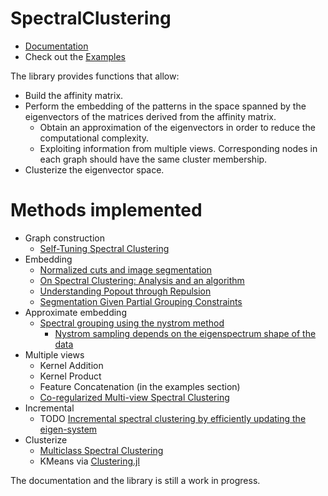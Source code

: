 # SpectralClustering

- [Documentation](https://lucianolorenti.github.io/SpectralClustering.jl/latest)
- Check out the [Examples](https://lucianolorenti.github.io/SpectralClustering.jl/latest/notebooks/Index.html)

The library provides functions that allow:
* Build the affinity matrix.
* Perform the embedding of the patterns in the space spanned by the eigenvectors of the matrices derived from the affinity matrix.
    * Obtain an approximation of the eigenvectors in order to reduce the computational complexity.
    * Exploiting information from multiple views. Corresponding nodes in each graph should have the same cluster membership.
* Clusterize the eigenvector space.

# Methods implemented

* Graph construction
  * [Self-Tuning Spectral Clustering](https://papers.nips.cc/paper/2619-self-tuning-spectral-clustering.pdf)
* Embedding
  * [Normalized cuts and image segmentation](https://people.eecs.berkeley.edu/~malik/papers/SM-ncut.pdf)
  * [On Spectral Clustering: Analysis and an algorithm](https://papers.nips.cc/paper/2092-on-spectral-clustering-analysis-and-an-algorithm.pdf)
  * [Understanding Popout through Repulsion](https://pdfs.semanticscholar.org/019c/099ab01902416a625a9d18a36e61b88f5a3d.pdf)
  * [Segmentation Given Partial Grouping Constraints](http://www.cs.cmu.edu/~xingyu/papers/yu_bias.pdf)
* Approximate embedding
  * [Spectral grouping using the nystrom method](https://people.eecs.berkeley.edu/~malik/papers/FBCM-nystrom.pdf)
     * [Nystrom sampling depends on the eigenspectrum shape of the data](https://openreview.net/pdf?id=HJZvjvJPf)
* Multiple views
  * Kernel Addition
  * Kernel Product
  * Feature Concatenation (in the examples section)
  * [Co-regularized Multi-view Spectral Clustering](https://papers.nips.cc/paper/4360-co-regularized-multi-view-spectral-clustering.pdf)
* Incremental
  * TODO [Incremental spectral clustering by efficiently updating the eigen-system](https://www.sciencedirect.com/science/article/pii/S0031320309002209/pdfft?md5=dc50ecba5ab9ab23ea239ef89244800a&pid=1-s2.0-S0031320309002209-main.pdf)
* Clusterize
  * [Multiclass Spectral Clustering](http://www.public.asu.edu/~jye02/CLASSES/Spring-2007/Papers/PAPERS/295_yu_s.pdf)
  * KMeans via [Clustering.jl](https://github.com/JuliaStats/Clustering.jl)

The documentation and the library is still a work in progress.
